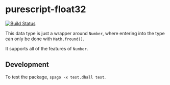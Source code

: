 # purescript-float32

[![Build Status](https://travis-ci.org/athanclark/purescript-float32.svg?branch=master)](https://travis-ci.org/athanclark/purescript-float32)

This data type is just a wrapper around `Number`, where
entering into the type can only be done with `Math.fround()`.

It supports all of the features of `Number`.

## Development

To test the package, `spago -x test.dhall test`.
